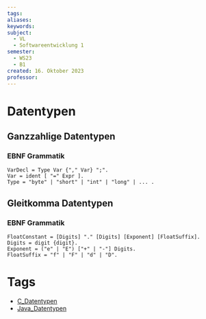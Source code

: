 ```yaml
---
tags: 
aliases: 
keywords: 
subject:
  - VL
  - Softwareentwicklung 1
semester:
  - WS23
  - B1
created: 16. Oktober 2023
professor:
---
```

 

# Datentypen

## Ganzzahlige Datentypen

### EBNF Grammatik

```EBNF
VarDecl = Type Var {"," Var} ";".
Var = ident [ "=" Expr ].
Type = "byte" | "short" | "int" | "long" | ... .
```

## Gleitkomma Datentypen

### EBNF Grammatik

```EBNF
FloatConstant = [Digits] "." [Digits] [Exponent] [FloatSuffix].
Digits = digit {digit}.
Exponent = ("e" | "E") ["+" | "-"] Digits.
FloatSuffix = "f" | "F" | "d" | "D".
```

# Tags

- [C_Datentypen](C/C_Datentypen.md)
- [Java_Datentypen](Java/Java_Datentypen.md)